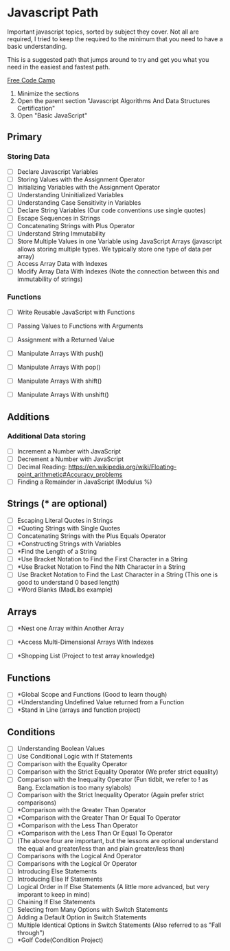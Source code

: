 # Javascript Path 

Important javascript topics, sorted by subject they cover. Not all are required, I tried to keep the required to the minimum that you need to have a basic understanding.

This is a suggested path that jumps around to try and get you what you need in the easiest and fastest path.

[Free Code Camp](https://learn.freecodecamp.org/) 

1. Minimize the sections
2. Open the parent section "Javascript Algorithms And Data Structures Certification"
3. Open "Basic JavaScript"

## Primary

### Storing Data
- [ ] Declare Javascript Variables
- [ ] Storing Values with the Assignment Operator
- [ ] Initializing Variables with the Assignment Operator
- [ ] Understanding Uninitialized Variables
- [ ] Understanding Case Sensitivity in Variables
- [ ] Declare String Variables (Our code conventions use single quotes)
- [ ] Escape Sequences in Strings
- [ ] Concatenating Strings with Plus Operator
- [ ] Understand String Immutability
- [ ] Store Multiple Values in one Variable using JavaScript Arrays (javascript allows storing multiple types. We typically store one type of data per array)
- [ ] Access Array Data with Indexes
- [ ] Modify Array Data With Indexes (Note the connection between this and immutability of strings)

### Functions
- [ ] Write Reusable JavaScript with Functions
- [ ] Passing Values to Functions with Arguments
- [ ] Assignment with a Returned Value
- [ ] Manipulate Arrays With push()
- [ ] Manipulate Arrays With pop()
- [ ] Manipulate Arrays With shift()
- [ ] Manipulate Arrays With unshift()


## Additions

### Additional Data storing
- [ ] Increment a Number with JavaScript
- [ ] Decrement a Number with JavaScript
- [ ] Decimal Reading: https://en.wikipedia.org/wiki/Floating-point_arithmetic#Accuracy_problems
- [ ] Finding a Remainder in JavaScript (Modulus %)

## Strings (* are optional)
- [ ] Escaping Literal Quotes in Strings
- [ ] *Quoting Strings with Single Quotes
- [ ] Concatenating Strings with the Plus Equals Operator
- [ ] *Constructing Strings with Variables
- [ ] *Find the Length of a String
- [ ] *Use Bracket Notation to Find the First Character in a String
- [ ] *Use Bracket Notation to Find the Nth Character in a String
- [ ] Use Bracket Notation to Find the Last Character in a String (This one is good to understand 0 based length)
- [ ] *Word Blanks (MadLibs example)

## Arrays
- [ ] *Nest one Array within Another Array
- [ ] *Access Multi-Dimensional Arrays With Indexes

- [ ] *Shopping List (Project to test array knowledge)

## Functions
- [ ] *Global Scope and Functions (Good to learn though)
- [ ] *Understanding Undefined Value returned from a Function
- [ ] *Stand in Line (arrays and function project)

## Conditions
- [ ] Understanding Boolean Values
- [ ] Use Conditional Logic with If Statements
- [ ] Comparison with the Equality Operator
- [ ] Comparison with the Strict Equality Operator (We prefer strict equality)
- [ ] Comparison with the Inequality Operator (Fun tidbit, we refer to ! as Bang. Exclamation is too many sylabols)
- [ ] Comparison with the Strict Inequality Operator (Again prefer strict comparisons)
- [ ] *Comparison with the Greater Than Operator
- [ ] *Comparison with the Greater Than Or Equal To Operator
- [ ] *Comparison with the Less Than Operator
- [ ] *Comparison with the Less Than Or Equal To Operator
- [ ] (The above four are important, but the lessons are optional understand the equal and greater/less than and plain greater/less than)
- [ ] Comparisons with the Logical And Operator
- [ ] Comparisons with the Logical Or Operator
- [ ] Introducing Else Statements
- [ ] Introducing Else If Statements
- [ ] Logical Order in If Else Statements (A little more advanced, but very imporant to keep in mind)
- [ ] Chaining If Else Statements
- [ ] Selecting from Many Options with Switch Statements
- [ ] Adding a Default Option in Switch Statements
- [ ] Multiple Identical Options in Switch Statements (Also referred to as "Fall through")
- [ ] *Golf Code(Condition Project)